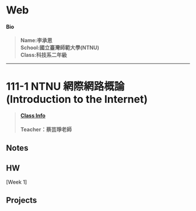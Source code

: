 # Web
#### Bio  
>**Name:李承恩**  
>**School:國立臺灣師範大學(NTNU)**  
>**Class:科技系二年級**  

---
# 111-1 NTNU 網際網路概論 (Introduction to the Internet)  
>#### [Class Info](https://reurl.cc/AO992E)
>**Teacher：蔡芸琤老師**


## Notes  

## HW  
[Week 1]


## Projects  

